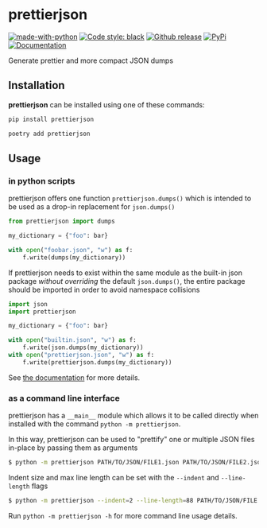 # prettierjson

[![made-with-python](https://img.shields.io/badge/Made%20with-Python-1f425f.svg?style=flat-square)](https://www.python.org/)
[![Code style: black](https://img.shields.io/badge/code%20style-black-000000.svg?style=flat-square)](https://github.com/psf/black)
[![Github release](https://img.shields.io/badge/release-1.0.1-blue.svg?style=flat-square)](https://github.com/brianburwell11/prettierjson/releases/tag/1.0.1)
[![PyPi](https://img.shields.io/badge/-PyPi-white.svg?logo=pypi&labelColor=4B8BBE&logoColor=FFD43B&style=flat-square)](https://pypi.org/project/prettierjson/)
[![Documentation](https://img.shields.io/badge/-Documentation-2980b9.svg?logo=readthedocs&labelColor=2980b9&logoColor=FFFFFF&style=flat-square)][documentation]

Generate prettier and more compact JSON dumps

## Installation

**prettierjson** can be installed using one of these commands:

```sh
pip install prettierjson
```

```sh
poetry add prettierjson
```

## Usage

### in python scripts

prettierjson offers one function `prettierjson.dumps()` which is intended to be used as a drop-in replacement for `json.dumps()`

```python
from prettierjson import dumps

my_dictionary = {"foo": bar}

with open("foobar.json", "w") as f:
    f.write(dumps(my_dictionary))
```

If prettierjson needs to exist within the same module as the built-in json package _without overriding_ the default `json.dumps()`, the entire package should be imported in order to avoid namespace collisions
```python
import json
import prettierjson

my_dictionary = {"foo": bar}

with open("builtin.json", "w") as f:
    f.write(json.dumps(my_dictionary))
with open("prettierjson.json", "w") as f:
    f.write(prettierjson.dumps(my_dictionary))
```

See [the documentation][documentation] for more details.


### as a command line interface

prettierjson has a `__main__` module which allows it to be called directly when installed with the command `python -m prettierjson`.

In this way, prettierjson can be used to "prettify" one or multiple JSON files in-place by passing them as arguments
```sh
$ python -m prettierjson PATH/TO/JSON/FILE1.json PATH/TO/JSON/FILE2.json
```

Indent size and max line length can be set with the `--indent` and `--line-length` flags
```sh
$ python -m prettierjson --indent=2 --line-length=88 PATH/TO/JSON/FILE.json
```

Run `python -m prettierjson -h` for more command line usage details.


<!-- links -->
[poetry]: https://python-poetry.org/docs/
[changelog]: docs/CHANGELOG.md
[documentation]: https://github.com/brianburwell11/prettierjson/wiki
